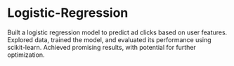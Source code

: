 # Logistic-Regression
Built a logistic regression model to predict ad clicks based on user features. Explored data, trained the model, and evaluated its performance using scikit-learn. Achieved promising results, with potential for further optimization.
